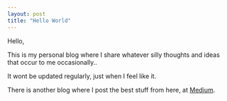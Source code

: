 ```yaml
---
layout: post
title: "Hello World"
---
```


Hello,

This is my personal blog where I share whatever silly thoughts and ideas that occur to me occasionally..

It wont be updated regularly, just when I feel like it.

There is another blog where I post the best stuff from here, at [Medium](https://medium.com/@abhishekbalam).


